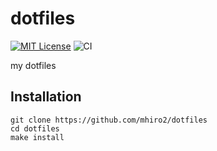 # dotfiles

[![MIT License](https://img.shields.io/badge/License-MIT-blue.svg?style=flat)](https://github.com/mhiro2/dotfiles/blob/main/LICENSE.txt)
![CI](https://github.com/mhiro2/dotfiles/workflows/CI/badge.svg)

my dotfiles

## Installation

```
git clone https://github.com/mhiro2/dotfiles
cd dotfiles
make install
```

